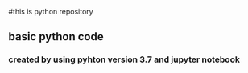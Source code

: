 #this is python repository
## basic python code 
### created by using pyhton version 3.7 and jupyter notebook

